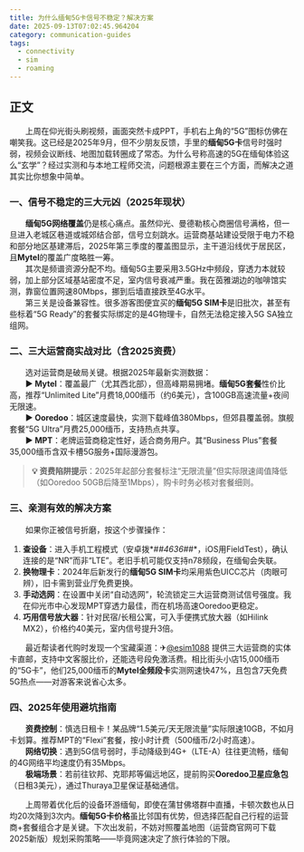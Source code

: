 ```yaml
---
title: 为什么缅甸5G卡信号不稳定？解决方案
date: 2025-09-13T07:02:45.964204
category: communication-guides
tags:
  - connectivity
  - sim
  - roaming
---
```


## 正文

　　上周在仰光街头刷视频，画面突然卡成PPT，手机右上角的“5G”图标仿佛在嘲笑我。这已经是2025年9月，但不少朋友反馈，手里的**缅甸5G卡**信号时强时弱，视频会议断线、地图加载转圈成了常态。为什么号称高速的5G在缅甸体验这么“玄学”？经过实测和与本地工程师交流，问题根源主要在三个方面，而解决之道其实比你想象中简单。

### 一、信号不稳定的三大元凶（2025年现状）
　　**缅甸5G网络覆盖**仍是核心痛点。虽然仰光、曼德勒核心商圈信号满格，但一旦进入老城区巷道或城郊结合部，信号立刻跳水。运营商基站建设受限于电力不稳和部分地区基建滞后，2025年第三季度的覆盖图显示，主干道沿线优于居民区，且**Mytel**的覆盖广度略胜一筹。  
　　其次是频谱资源分配不均。缅甸5G主要采用3.5GHz中频段，穿透力本就较弱，加上部分区域基站密度不足，室内信号衰减严重。我在茵雅湖边的咖啡馆实测，靠窗位置网速80Mbps，挪到后墙直接跌至4G水平。  
　　第三关是设备兼容性。很多游客图便宜买的**缅甸5G SIM卡**是旧批次，甚至有些标着“5G Ready”的套餐实际绑定的是4G物理卡，自然无法稳定接入5G SA独立组网。

### 二、三大运营商实战对比（含2025资费）
　　选对运营商是破局关键。根据2025年最新实测数据：  
　　**▶ Mytel**：覆盖最广（尤其西北部），但高峰期易拥堵。**缅甸5G套餐**性价比高，推荐“Unlimited Lite”月费18,000缅币（约6美元），含100GB高速流量+夜间无限速。  
　　**▶ Ooredoo**：城区速度最快，实测下载峰值380Mbps，但郊县覆盖弱。旗舰套餐“5G Ultra”月费25,000缅币，支持热点共享。  
　　**▶ MPT**：老牌运营商稳定性好，适合商务用户。其“Business Plus”套餐35,000缅币含双卡槽5G服务+国际漫游包。  

> **💡 资费陷阱提示**：2025年起部分套餐标注“无限流量”但实际限速阈值降低（如Ooredoo 50GB后降至1Mbps），购卡时务必核对套餐细则。

### 三、亲测有效的解决方案
　　如果你正被信号折磨，按这个步骤操作：  
1.  **查设备**：进入手机工程模式（安卓拨*#*#4636#*#*，iOS用FieldTest），确认连接的是“NR”而非“LTE”。老旧手机可能仅支持n78频段，在缅甸会失联。  
2.  **换物理卡**：2024年后新发行的**缅甸5G SIM卡**均采用紫色UICC芯片（肉眼可辨），旧卡需到营业厅免费更换。  
3.  **手动选网**：在设置中关闭“自动选网”，轮流锁定三大运营商测试信号强度。我在仰光市中心发现MPT穿透力最佳，而在机场高速Ooredoo更稳定。  
4.  **巧用信号放大器**：针对民宿/长租公寓，可入手便携式放大器（如Hilink MX2），价格约40美元，室内信号提升3倍。

　　最近帮读者代购时发现一个宝藏渠道：✈[@esim1088](https://t.me/s/esim1088) 提供三大运营商的实体卡直邮，支持中文客服比价，还能选号段免激活费。相比街头小店15,000缅币的“5G卡”，他们25,000缅币的**Mytel全频段卡**实测网速快47%，且包含7天免费5G热点——对游客来说省心太多。

### 四、2025年使用避坑指南
　　**资费控制**：慎选日租卡！某品牌“1.5美元/天无限流量”实际限速10GB，不如月卡划算。推荐MPT的“Flexi”套餐，按小时计费（500缅币/2小时高速）。  
　　**网络切换**：遇到5G信号弱时，手动降级到4G+（LTE-A）往往更流畅，缅甸的4G网络平均速度仍有35Mbps。  
　　**极端场景**：若前往钦邦、克耶邦等偏远地区，提前购买**Ooredoo卫星应急包**（日租3美元），通过Thuraya卫星保证基础通信。

　　上周带着优化后的设备环游缅甸，即使在蒲甘佛塔群中直播，卡顿次数也从日均20次降到3次内。**缅甸5G卡价格**虽比邻国有优势，但选择匹配自己行程的运营商+套餐组合才是关键。下次出发前，不妨对照覆盖地图（运营商官网可下载2025新版）规划采购策略——毕竟网速决定了旅行体验的下限。